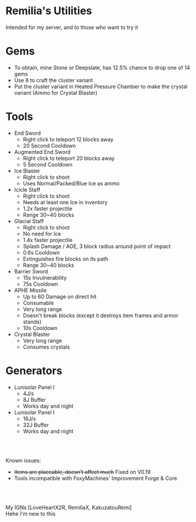 # Remilia's Utilities
Intended for my server, and to those who want to try it

# Gems
+ To obtain, mine Stone or Deepslate, has 12.5% chance to drop one of 14 gems
+ Use 8 to craft the cluster variant
+ Put the cluster variant in Heated Pressure Chamber to make the crystal variant (Ammo for Crystal Blaster)

# Tools
+ End Sword
  + Right click to teleport 12 blocks away
  + 20 Second Cooldown
+ Augmented End Sword
  + Right click to teleport 20 blocks away
  + 5 Second Cooldown
+ Ice Blaster
  + Right click to shoot
  + Uses Normal/Packed/Blue Ice as ammo
+ Icicle Staff
  + Right click to shoot
  + Needs at least one Ice in inventory
  + 1.2x faster projectile
  + Range 30~40 blocks
+ Glacial Staff
  + Right click to shoot
  + No need for Ice
  + 1.4x faster projectile
  + Splash Damage / AOE, 3 block radius around point of impact
  + 0.6s Cooldown
  + Extinguishes fire blocks on its path
  + Range 30~40 blocks
+ Barrier Sword
  + 15s Invulnerability 
  + 75s Cooldown
+ APHE Missile
  + Up to 60 Damage on direct hit
  + Consumable
  + Very long range
  + Doesn't break blocks (except it destroys item frames and armor stands)
  + 10s Cooldown
+ Crystal Blaster
  + Very long range
  + Consumes crystals
    <br>
# Generators
+ Lunisolar Panel I
  + 4J/s
  + 8J Buffer
  + Works day and night
+ Lunisolar Panel I
  + 16J/s
  + 32J Buffer
  + Works day and night
<br>
<br>

Known issues: 
+ ~~Items are placeable, doesn't affect much~~ Fixed on V0.19
+ Tools incompatible with FoxyMachines' Improvement Forge & Core
<br>
<br>

My IGNs [LoveHeartX2R, RemiliaX, KakuzatouRemi]
<br>
Hehe I'm new to this
<br>
